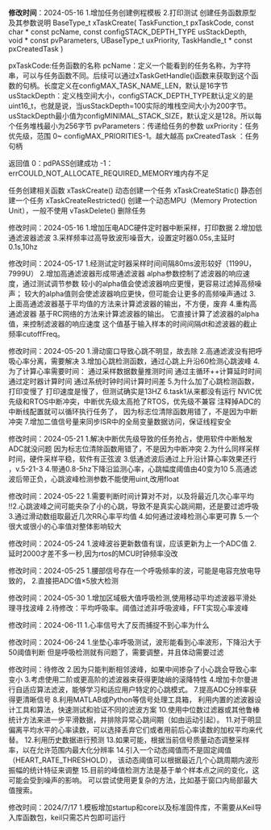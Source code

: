 **修改时间**：2024-05-16
	1.增加任务创建例程模板
	2.打印测试
	创建任务函数原型及其参数说明
	BaseType_t xTaskCreate( TaskFunction_t pxTaskCode,
				const char * const pcName,
				const configSTACK_DEPTH_TYPE usStackDepth,
				void * const pvParameters,
				UBaseType_t uxPriority,
				TaskHandle_t * const pxCreatedTask )

pxTaskCode:任务函数的名称
pcName：定义一个能看到的任务名称，为字符串，可以与任务函数不同。后续可以通过xTaskGetHandle()函数来获取到这个函数的句柄。长度定义在configMAX_TASK_NAME_LEN，默认是16字节
usStackDepth：定义栈空间大小，configSTACK_DEPTH_TYPE默认定义的是uint16_t，也就是说，当usStackDepth=100实际的堆栈空间大小为200字节。usStackDepth最小值为configMINIMAL_STACK_SIZE，默认定义是128。所以每个任务堆栈最小为256字节
pvParameters：传递给任务的参数
uxPriority：任务优先级，范围 0~ configMAX_PRIORITIES-1。越大越高
pxCreatedTask ：任务句柄

返回值
0：pdPASS创建成功
-1：errCOULD_NOT_ALLOCATE_REQUIRED_MEMORY堆内存不足


任务创建相关函数
xTaskCreate() 动态创建一个任务
xTaskCreateStatic() 静态创建一个任务
xTaskCreateRestricted() 创建一个动态MPU（Memory Protection Unit），一般不使用
vTaskDelete() 删除任务
	
  修改时间：2024-05-16
	1.增加压电ADC硬件定时器中断采样，打印数据
	2.增加低通滤波器滤波
	3.采样频率过高导致波形噪音大，设置定时器0.05s,主延时0.1s,10hz

  修改时间：2024-05-17
	1.经测试定时器采样时间间隔80ms波形较好（1199U，7999U）
	2.增加高通滤波器形成带通滤波器
		alpha参数控制了滤波器的响应速度，通过测试调节参数
		较小的alpha值会使滤波器响应更慢，更容易过滤掉高频噪声；
		较大的alpha值则会使滤波器响应更快，但可能会让更多的高频噪声通过
	3.上面高通滤波器基于平均值的方法来计算滤波器的输出，不方便，废弃
	4.重构高通滤波器
		基于RC网络的方法来计算滤波器的输出。
		它直接计算了滤波器的alpha值，来控制滤波器的响应速度
		这个值基于输入样本的时间间隔dt和滤波器的截止频率cutoffFreq。

  修改时间：2024-05-20
	1.滑动窗口导致心跳不明显，故去除
	2.高通滤波没有把呼吸心率分离，需要解决
	3.增加心跳检测函数，通过心跳上升沿60检测心跳波峰
	4.为了计算心率需要时间：
		通过采样数据数量推测时间
		通过主循环++计算延时时间
		通过定时器计算时间
		通过系统时钟时间计算时间差 
	5.为什么加了心跳检测函数，打印变慢了
		打印速度是慢了，但测试确实是13HZ
	6.task1从来都没有运行
		NVIC优先级和RTOS中断冲突，中断优先级太高抢了RTOS，优先级不兼容
		注释掉ADC的中断线配置就可以循环执行任务了，
		因为标志位清除函数用错了，不是因为中断冲突
	7.增加二值信号量来同步ISR中的全局变量数据访问，保证线程安全
	
  修改时间：2024-05-21
	1.解决中断优先级导致的任务抢占，使用软件中断触发ADC就没问题
		因为标志位清除函数用错了，不是因为中断冲突
	2.为什么同样采样时间，硬件采样平稳，软件有正弦波
	3.低通滤波后通过上升沿计算心率效果还行 ，v.5-21-3
	4.带通0.8-5hz下降沿监测心率，心跳幅度阈值由40变为10
	5.高通滤波后带正负，心跳波峰检测参数不能使用uint,改用float
	
  修改时间：2024-05-22
	1.需要判断时间计算对不对，以及将最近几次心率平均
	!!2.心跳波峰之间可能夹杂了小的心跳，导致不是真实心跳间期，还是要过滤呼吸
	3.通过滑动数组取最近几次RR心率平均值
	4.如何通过波峰检测心率更可靠
	5.一个很大或很小的心率值对整体影响较大
	
  修改时间：2024-05-24
	1.波峰波谷更新数值有误，应该更新为上一个ADC值
	2.延时2000才差不多一秒,因为rtos的MCU时钟频率没改
	
  修改时间：2024-05-25
	1.腰部信号存在一个呼吸频率的波，可能是电容充放电导致的，
	2.直接把ADC值×5放大检测
	
  修改时间：2024-05-30
	1.增加区域极大值呼吸检测,使用移动平均滤波器平滑处理寻找波峰
	2.待修改：平均呼吸率。阈值过滤非呼吸波峰，FFT实现心率波峰
	
  修改时间：2024-06-11
	1.心率信号大了反而捕捉不到心率为什么
	
  修改时间：2024-06-24
	1.坐垫心率呼吸测试，波形能看到心率波形，下降沿大于50阈值判断
	  但是呼吸检测就有问题了，需要调整，并且体动需要过滤

  修改时间：待修改
	2.因为只能判断相邻波峰，如果中间掺杂了小心跳会导致心率变小
	3.考虑使用二阶或更高阶的滤波器来获得更陡峭的滚降特性
	4.增加卡尔曼进行自适应算法滤波，能够学习和适应用户特定的心跳模式。
	7.提高ADC分辨率获得更清晰信号
	8.利用MATLAB或Python等信号处理工具箱，
	  利用内置的滤波器设计工具和算法，快速测试和验证不同的滤波方案
	10.使用中位数过滤器或其他鲁棒统计方法来进一步平滑数据，并排除异常心跳间期（如由运动引起）。
	11.对于明显偏离平均水平的心率读数，可以选择丢弃它们或者用前后心率读数的加权平均来代替。
	12.利用历史数据进行预测
	13.如果可能，根据当前信号质量动态调整采样率，以在允许范围内最大化分辨率
	14.引入一个动态阈值而不是固定阈值（HEART_RATE_THRESHOLD），
		该动态阈值可以根据最近几个心跳周期内波形振幅的统计特征来调整
	15.目前的峰值检测方法是基于单个样本点之间的变化，这可能会受到噪声的影响。
		可以尝试使用更复杂的方法，比如基于窗口内局部最大值搜索。
		
修改时间：2024/7/17
	1.模板增加startup和core以及标准固件库，不需要从Keil导入库函数包，keil只需芯片包即可运行
